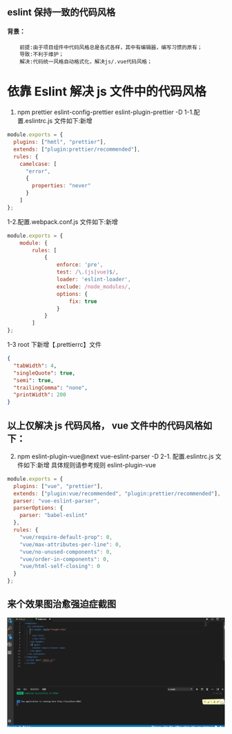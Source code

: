 ## eslint 保持一致的代码风格

#### 背景：

```bash
    前提:由于项目组件中代码风格总是各式各样，其中有编辑器，编写习惯的原有；
    导致:不利于维护；
    解决:代码统一风格自动格式化，解决js/.vue代码风格；
```

# 依靠 Eslint 解决 js 文件中的代码风格

1. npm prettier eslint-config-prettier eslint-plugin-prettier -D
   1-1.配置.eslintrc.js 文件如下:新增

```js
module.exports = {
  plugins: ["hmtl", "prettier"],
  extends: ["plugin:prettier/recommended"],
  rules: {
    camelcase: [
      "error",
      {
        properties: "never"
      }
    ]
};
```

1-2.配置.webpack.conf.js 文件如下:新增

```js
module.exports = {
    module: {
        rules: [
            {
                enforce: 'pre',
                test: /\.(js|vue)$/,
                loader: 'eslint-loader',
                exclude: /node_modules/,
                options: {
                    fix: true
                }
            }
        ]
};
```

1-3 root 下新增【.prettierrc】文件

```json
{
  "tabWidth": 4,
  "singleQuote": true,
  "semi": true,
  "trailingComma": "none",
  "printWidth": 200
}
```

## 以上仅解决 js 代码风格， vue 文件中的代码风格如下：

2. npm eslint-plugin-vue@next vue-eslint-parser -D
   2-1. 配置.eslintrc.js 文件如下:新增
   具体规则请参考规则 eslint-plugin-vue

```js
module.exports = {
  plugins: ["vue", "prettier"],
  extends: ["plugin:vue/recommended", "plugin:prettier/recommended"],
  parser: "vue-eslint-parser",
  parserOptions: {
    parser: "babel-eslint"
  },
  rules: {
    "vue/require-default-prop": 0,
    "vue/max-attributes-per-line": 0,
    "vue/no-unused-components": 0,
    "vue/order-in-components": 0,
    "vue/html-self-closing": 0
  }
};
```
## 来个效果图治愈强迫症截图
![Vue拖拽](./代码风格统一.gif)